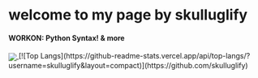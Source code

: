 # welcome to my page by skulluglify

<h4><span>WORKON: </span>Python Syntax! & more</h4>

<a align="center" href="https://github.com/skulluglify">
  <img align="center" src="https://github-readme-stats.vercel.app/api?username=skulluglify&show_icons=true&hide_border=true&count_private=true&themes=Gradient" />
</a>
[![Top Langs](https://github-readme-stats.vercel.app/api/top-langs/?username=skulluglify&layout=compact)](https://github.com/skulluglify)
